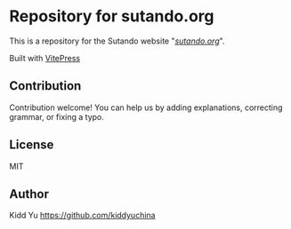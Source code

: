 # Repository for sutando.org

This is a repository for the Sutando website "_[sutando.org](https://sutando.org)_".

Built with [VitePress](https://vitepress.dev/)

## Contribution

Contribution welcome!
You can help us by adding explanations, correcting grammar, or fixing a typo.

## License

MIT

## Author

Kidd Yu <https://github.com/kiddyuchina>